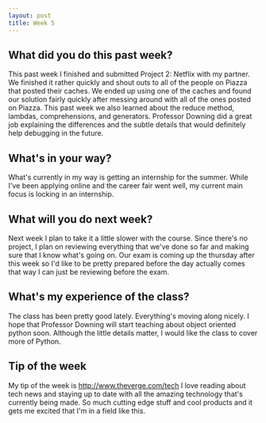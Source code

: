 ```yaml
---
layout: post
title: Week 5
---
```


## What did you do this past week?

This past week I finished and submitted Project 2: Netflix with my partner. We finished it rather quickly and shout outs to all of the people on Piazza that posted their caches. We ended up using one of the caches and found our solution fairly quickly after messing around with all of the ones posted on Piazza. This past week we also learned about the reduce method, lambdas, comprehensions, and generators. Professor Downing did a great job explaining the differences and the subtle details that would definitely help debugging in the future.

## What's in your way?

What's currently in my way is getting an internship for the summer. While I've been applying online and the career fair went well, my current main focus is locking in an internship.

## What will you do next week?

Next week I plan to take it a little slower with the course. Since there's no project, I plan on reviewing everything that we've done so far and making sure that I know what's going on. Our exam is coming up the thursday after this week so I'd like to be pretty prepared before the day actually comes that way I can just be reviewing before the exam.

## What's my experience of the class?

The class has been pretty good lately. Everything's moving along nicely. I hope that Professor Downing will start teaching about object oriented python soon. Although the little details matter, I would like the class to cover more of Python.

## Tip of the week

My tip of the week is <http://www.theverge.com/tech> I love reading about tech news and staying up to date with all the amazing technology that's currently being made. So much cutting edge stuff and cool products and it gets me excited that I'm in a field like this.